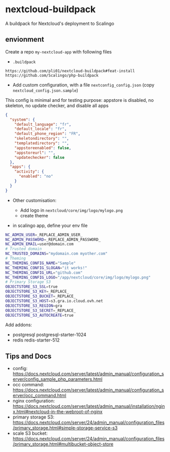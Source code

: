# nextcloud-buildpack
A buildpack for Nextcloud's deployment to Scalingo


## envionment

Create a repo `my-nextcloud-app` with following files
- `.buildpack`
```
https://github.com/pli01/nextcloud-buildpack#feat-install
https://github.com/Scalingo/php-buildpack
```

- Add custom configuration, with a file `nextconfig_config.json` (copy `nextcloud_config.json.sample`)

This config is minimal and for testing purpose: appstore is disabled, no skeleton, no update checker, and disable all apps

```json
{
  "system": {
    "default_language": "fr",
    "default_locale": "fr",
    "default_phone_region": "FR",
    "skeletondirectory": "",
    "templatedirectory": "",
    "appstoreenabled": false,
    "appstoreurl": "",
    "updatechecker": false
  },
  "apps": {
    "activity": {
      "enabled": "no"
    }
  }
}
```

- Other customisation:
  - Add logo in `nextcloud/core/img/logo/mylogo.png`
  - create theme 

- in scalingo app, define your env file
```bash
NC_ADMIN_USER=_REPLACE_ADMIN_USER_
NC_ADMIN_PASSWORD=_REPLACE_ADMIN_PASSWORD_
NC_ADMIN_EMAIL=user@domain.com
# Trusted domain
NC_TRUSTED_DOMAINS="mydomain.com myother.com"
# Theming
NC_THEMING_CONFIG_NAME="Sample"
NC_THEMING_CONFIG_SLOGAN="it works!"
NC_THEMING_CONFIG_URL="github.com"
NC_THEMING_CONFIG_LOGO="/app/nextcloud/core/img/logo/mylogo.png"
# Primary Storage S3
OBJECTSTORE_S3_SSL=true
OBJECTSTORE_S3_KEY=_REPLACE_
OBJECTSTORE_S3_BUCKET=_REPLACE_
OBJECTSTORE_S3_HOST=s3.gra.io.cloud.ovh.net
OBJECTSTORE_S3_REGION=gra
OBJECTSTORE_S3_SECRET=_REPLACE_
OBJECTSTORE_S3_AUTOCREATE=true
```

Add addons:
 - postgresql postgresql-starter-1024
 - redis redis-starter-512

## Tips and Docs

- config: https://docs.nextcloud.com/server/latest/admin_manual/configuration_server/config_sample_php_parameters.html
- occ command: https://docs.nextcloud.com/server/latest/admin_manual/configuration_server/occ_command.html
- nginx configuration: https://docs.nextcloud.com/server/latest/admin_manual/installation/nginx.html#nextcloud-in-the-webroot-of-nginx
- primary storage S3: https://docs.nextcloud.com/server/24/admin_manual/configuration_files/primary_storage.html#simple-storage-service-s3
- scale S3 bucket: https://docs.nextcloud.com/server/24/admin_manual/configuration_files/primary_storage.html#multibucket-object-store

